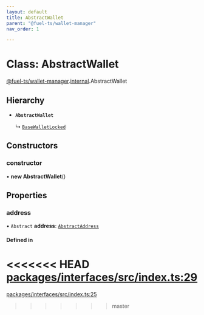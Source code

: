 ```yaml
---
layout: default
title: AbstractWallet
parent: "@fuel-ts/wallet-manager"
nav_order: 1

---
```


# Class: AbstractWallet

[@fuel-ts/wallet-manager](../index.md).[internal](../namespaces/internal.md).AbstractWallet

## Hierarchy

- **`AbstractWallet`**

  ↳ [`BaseWalletLocked`](internal-BaseWalletLocked.md)

## Constructors

### constructor

• **new AbstractWallet**()

## Properties

### address

• `Abstract` **address**: [`AbstractAddress`](internal-AbstractAddress.md)

#### Defined in

<<<<<<< HEAD
[packages/interfaces/src/index.ts:29](https://github.com/FuelLabs/fuels-ts/blob/master/packages/interfaces/src/index.ts#L29)
=======
[packages/interfaces/src/index.ts:25](https://github.com/FuelLabs/fuels-ts/blob/master/packages/interfaces/src/index.ts#L25)
>>>>>>> master
